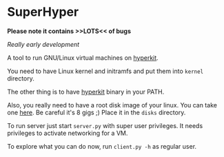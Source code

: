# SuperHyper
**Please note it contains >>LOTS<< of bugs**

*Really early development*

A tool to run GNU/Linux virtual machines on [hyperkit](https://github.com/moby/hyperkit).

You need to have Linux kernel and initramfs and put them into `kernel` directory.

The other thing is to have [hyperkit](https://github.com/moby/hyperkit) binary in your PATH.

Also, you really need to have a root disk image of your linux.
You can take one [here](https://functor.pro/centos.dmg).
Be careful it's 8 gigs ;) Place it in the `disks` directory.

To run server just start `server.py` with super user privileges. It needs privileges to activate networking for a VM.

To explore what you can do now, run `client.py -h` as regular user.